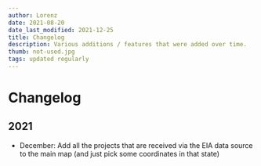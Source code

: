 ```yaml
---
author: Lorenz
date: 2021-08-20
date_last_modified: 2021-12-25
title: Changelog
description: Various additions / features that were added over time.
thumb: not-used.jpg
tags: updated regularly
---
```



# Changelog



## 2021
- December: Add all the projects that are received via the EIA data source to the main map (and just pick some coordinates in that state)